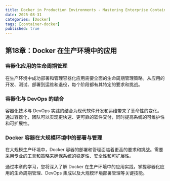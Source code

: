```yaml
---
title: Docker in Production Environments - Mastering Enterprise Container Deployment
date: 2025-08-31
categories: [Docker]
tags: [container-docker]
published: true
---
```


## 第18章：Docker 在生产环境中的应用

### 容器化应用的生命周期管理

在生产环境中成功部署和管理容器化应用需要全面的生命周期管理策略。从应用的开发、测试、部署到运维和退役，每个阶段都有其特定的要求和挑战。

### 容器化与 DevOps 的结合

容器化技术与 DevOps 实践的结合为现代软件开发和运维带来了革命性的变化。通过容器化，团队可以实现更快速、更可靠的软件交付，同时提高系统的可维护性和可扩展性。

### Docker 容器在大规模环境中的部署与管理

在大规模生产环境中，Docker 容器的部署和管理面临着更高的要求和挑战。需要采用专业的工具和策略来确保系统的稳定性、安全性和可扩展性。

通过本章的学习，您将深入了解 Docker 在生产环境中的应用实践，掌握容器化应用的生命周期管理、DevOps 集成以及大规模环境部署管理等关键技能。